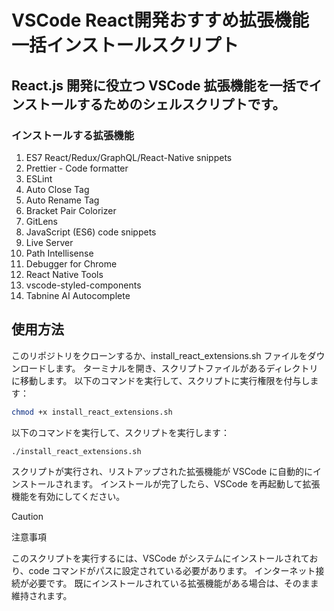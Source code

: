 # VSCode React開発おすすめ拡張機能一括インストールスクリプト
## React.js 開発に役立つ VSCode 拡張機能を一括でインストールするためのシェルスクリプトです。
  
### インストールする拡張機能

1. ES7 React/Redux/GraphQL/React-Native snippets
2. Prettier - Code formatter
3. ESLint
4. Auto Close Tag
5. Auto Rename Tag
6. Bracket Pair Colorizer
7. GitLens
8. JavaScript (ES6) code snippets
9. Live Server
10. Path Intellisense
11. Debugger for Chrome
12. React Native Tools
13. vscode-styled-components
14. Tabnine AI Autocomplete
  
## 使用方法

このリポジトリをクローンするか、install_react_extensions.sh ファイルをダウンロードします。
ターミナルを開き、スクリプトファイルがあるディレクトリに移動します。
以下のコマンドを実行して、スクリプトに実行権限を付与します：
```bash
chmod +x install_react_extensions.sh
```


以下のコマンドを実行して、スクリプトを実行します：
```bash
./install_react_extensions.sh
```
  
スクリプトが実行され、リストアップされた拡張機能が VSCode に自動的にインストールされます。
インストールが完了したら、VSCode を再起動して拡張機能を有効にしてください。

> [!CAUTION]
> 注意事項

このスクリプトを実行するには、VSCode がシステムにインストールされており、code コマンドがパスに設定されている必要があります。
インターネット接続が必要です。
既にインストールされている拡張機能がある場合は、そのまま維持されます。
